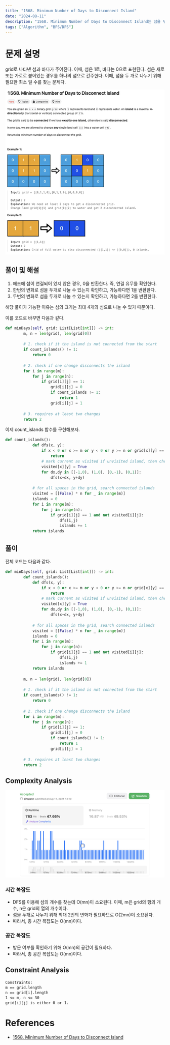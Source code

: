 ```yaml
---
title: "1568. Minimum Number of Days to Disconnect Island"
date: "2024-08-11"
description: "1568. Minimum Number of Days to Disconnect Island는 섬을 두 개로 나누기 위해 필요한 최소 일 수를 찾는 문제다."
tags: ["Algorithm", "BFS/DFS"]
---
```


# 문제 설명
grid로 나타낸 섬과 바다가 주어진다. 이때, 섬은 1로, 바다는 0으로 표현된다. 섬은 새로 또는 가로로 붙어있는 경우를 하나의 섬으로 간주한다. 이때, 섬을 두 개로 나누기 위해 필요한 최소 일 수를 찾는 문제다.

![1568](../../../images/LEET/1568/1568.png)


## 풀이 및 해설
1. 애초에 섬이 연결되어 있지 않은 경우, 0을 반환한다. 즉, 연결 유무를 확인한다.
2. 한번의 변화로 섬을 두개로 나눌 수 있는지 확인하고, 가능하다면 1을 반환한다.
3. 두번의 변화로 섬을 두개로 나눌 수 있는지 확인하고, 가능하다면 2를 반환한다.

해당 풀이가 가능한 이유는 섬의 크기는 최대 4개의 섬으로 나눌 수 있기 때문이다.

이를 코드로 바꾸면 다음과 같다.

```python
def minDays(self, grid: List[List[int]]) -> int:
        m, n = len(grid), len(grid[0])

        # 1. check if it the island is not connected from the start
        if count_islands() != 1:
            return 0
        
        # 2. check if one change disconnects the island
        for i in range(m):
            for j in range(n):
                if grid[i][j] == 1:
                    grid[i][j] = 0 
                    if count_islands != 1:
                        return 1
                    grid[i][j] = 1
        
        # 3. requires at least two changes
        return 2
```

이제 count_islands 함수를 구현해보자.

```python
def count_islands():
            def dfs(x, y):
                if x < 0 or x >= m or y < 0 or y >= n or grid[x][y] == 0 or visited[x][y]:
                    return
                # mark current as visited if unvisited island, then check all adjacent spaces
                visited[x][y] = True
                for dx,dy in [(-1,0), (1,0), (0,-1), (0,1)]:
                    dfs(x+dx, y+dy)
            
            # for all spaces in the grid, search connected islands
            visited = [[False] * n for _ in range(m)]
            islands = 0
            for i in range(m):
                for j in range(n):
                    if grid[i][j] == 1 and not visited[i][j]:
                        dfs(i,j)
                        islands += 1
            return islands
```


## 풀이

전체 코드는 다음과 같다.
```python
def minDays(self, grid: List[List[int]]) -> int:
        def count_islands():
            def dfs(x, y):
                if x < 0 or x >= m or y < 0 or y >= n or grid[x][y] == 0 or visited[x][y]:
                    return
                # mark current as visited if unvisited island, then check all adjacent spaces
                visited[x][y] = True
                for dx,dy in [(-1,0), (1,0), (0,-1), (0,1)]:
                    dfs(x+dx, y+dy)
            
            # for all spaces in the grid, search connected islands
            visited = [[False] * n for _ in range(m)]
            islands = 0
            for i in range(m):
                for j in range(n):
                    if grid[i][j] == 1 and not visited[i][j]:
                        dfs(i,j)
                        islands += 1
            return islands
        
        m, n = len(grid), len(grid[0])

        # 1. check if it the island is not connected from the start
        if count_islands() != 1:
            return 0
        
        # 2. check if one change disconnects the island
        for i in range(m):
            for j in range(n):
                if grid[i][j] == 1:
                    grid[i][j] = 0 
                    if count_islands() != 1:
                        return 1
                    grid[i][j] = 1
        
        # 3. requires at least two changes
        return 2
```

## Complexity Analysis
![tc](../../../images/LEET/1568/tc.png)

### 시간 복잡도
- DFS를 이용해 섬의 개수를 찾는데 O(mn)이 소요된다. 이때, m은 grid의 행의 개수, n은 grid의 열의 개수이다.
- 섬을 두개로 나누기 위해 최대 2번의 변화가 필요하므로 O(2mn)이 소요된다.
- 따라서, 총 시간 복잡도는 O(mn)이다.

### 공간 복잡도
- 방문 여부를 확인하기 위해 O(mn)의 공간이 필요하다.
- 따라서, 총 공간 복잡도는 O(mn)이다.

## Constraint Analysis
```
Constraints:
m == grid.length
n == grid[i].length
1 <= m, n <= 30
grid[i][j] is either 0 or 1.
```

# References
- [1568. Minimum Number of Days to Disconnect Island](https://leetcode.com/problems/minimum-number-of-days-to-disconnect-island/)